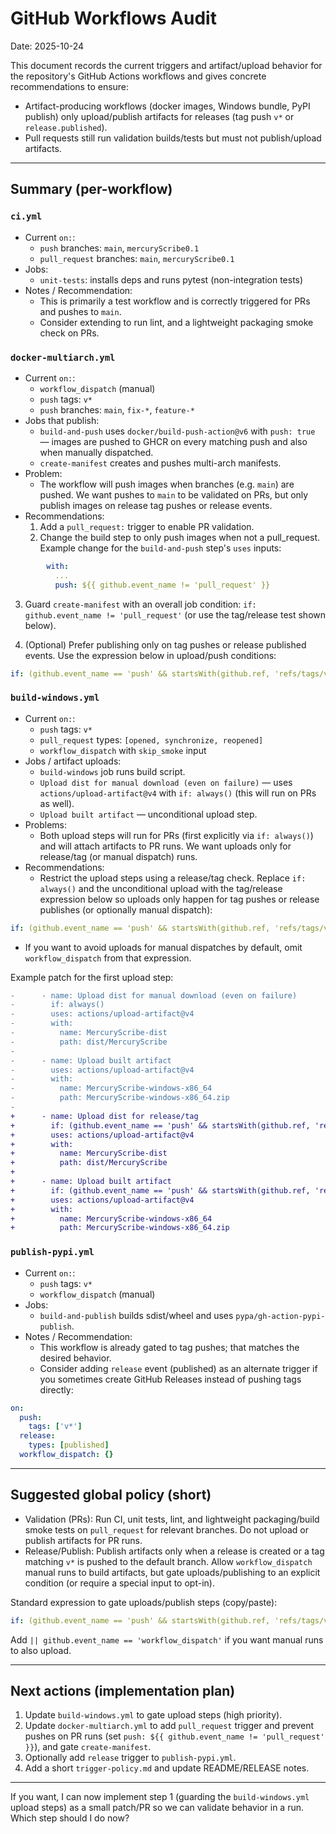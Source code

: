 # GitHub Workflows Audit

Date: 2025-10-24

This document records the current triggers and artifact/upload behavior for the repository's GitHub Actions workflows and gives concrete recommendations to ensure:

- Artifact-producing workflows (docker images, Windows bundle, PyPI publish) only upload/publish artifacts for releases (tag push `v*` or `release.published`).
- Pull requests still run validation builds/tests but must not publish/upload artifacts.

---

## Summary (per-workflow)

### `ci.yml`

- Current `on:`:
  - `push` branches: `main`, `mercuryScribe0.1`
  - `pull_request` branches: `main`, `mercuryScribe0.1`
- Jobs:
  - `unit-tests`: installs deps and runs pytest (non-integration tests)
- Notes / Recommendation:
  - This is primarily a test workflow and is correctly triggered for PRs and pushes to `main`.
  - Consider extending to run lint, and a lightweight packaging smoke check on PRs.

### `docker-multiarch.yml`

- Current `on:`:
  - `workflow_dispatch` (manual)
  - `push` tags: `v*`
  - `push` branches: `main`, `fix-*`, `feature-*`
- Jobs that publish:
  - `build-and-push` uses `docker/build-push-action@v6` with `push: true` — images are pushed to GHCR on every matching push and also when manually dispatched.
  - `create-manifest` creates and pushes multi-arch manifests.
- Problem:
  - The workflow will push images when branches (e.g. `main`) are pushed. We want pushes to `main` to be validated on PRs, but only publish images on release tag pushes or release events.
- Recommendations:
  1. Add a `pull_request:` trigger to enable PR validation.
  2. Change the build step to only push images when not a pull_request. Example change for the `build-and-push` step's `uses` inputs:

```yaml
        with:
          ...
          push: ${{ github.event_name != 'pull_request' }}
```

  3. Guard `create-manifest` with an overall job condition: `if: github.event_name != 'pull_request'` (or use the tag/release test shown below).

  4. (Optional) Prefer publishing only on tag pushes or release published events. Use the expression below in upload/push conditions:

```yaml
if: (github.event_name == 'push' && startsWith(github.ref, 'refs/tags/v')) || (github.event_name == 'release' && github.event.action == 'published')
```

### `build-windows.yml`

- Current `on:`:
  - `push` tags: `v*`
  - `pull_request` types: `[opened, synchronize, reopened]`
  - `workflow_dispatch` with `skip_smoke` input
- Jobs / artifact uploads:
  - `build-windows` job runs build script.
  - `Upload dist for manual download (even on failure)` — uses `actions/upload-artifact@v4` with `if: always()` (this will run on PRs as well).
  - `Upload built artifact` — unconditional upload step.
- Problems:
  - Both upload steps will run for PRs (first explicitly via `if: always()`) and will attach artifacts to PR runs. We want uploads only for release/tag (or manual dispatch) runs.
- Recommendations:
  - Restrict the upload steps using a release/tag check. Replace `if: always()` and the unconditional upload with the tag/release expression below so uploads only happen for tag pushes or release publishes (or optionally manual dispatch):

```yaml
if: (github.event_name == 'push' && startsWith(github.ref, 'refs/tags/v')) || (github.event_name == 'release' && github.event.action == 'published') || github.event_name == 'workflow_dispatch'
```

  - If you want to avoid uploads for manual dispatches by default, omit `workflow_dispatch` from that expression.

Example patch for the first upload step:

```diff
-      - name: Upload dist for manual download (even on failure)
-        if: always()
-        uses: actions/upload-artifact@v4
-        with:
-          name: MercuryScribe-dist
-          path: dist/MercuryScribe
-
-      - name: Upload built artifact
-        uses: actions/upload-artifact@v4
-        with:
-          name: MercuryScribe-windows-x86_64
-          path: MercuryScribe-windows-x86_64.zip
-
+      - name: Upload dist for release/tag
+        if: (github.event_name == 'push' && startsWith(github.ref, 'refs/tags/v')) || (github.event_name == 'release' && github.event.action == 'published')
+        uses: actions/upload-artifact@v4
+        with:
+          name: MercuryScribe-dist
+          path: dist/MercuryScribe
+
+      - name: Upload built artifact
+        if: (github.event_name == 'push' && startsWith(github.ref, 'refs/tags/v')) || (github.event_name == 'release' && github.event.action == 'published')
+        uses: actions/upload-artifact@v4
+        with:
+          name: MercuryScribe-windows-x86_64
+          path: MercuryScribe-windows-x86_64.zip
```

### `publish-pypi.yml`

- Current `on:`:
  - `push` tags: `v*`
  - `workflow_dispatch` (manual)
- Jobs:
  - `build-and-publish` builds sdist/wheel and uses `pypa/gh-action-pypi-publish`.
- Notes / Recommendation:
  - This workflow is already gated to tag pushes; that matches the desired behavior.
  - Consider adding `release` event (published) as an alternate trigger if you sometimes create GitHub Releases instead of pushing tags directly:

```yaml
on:
  push:
    tags: ['v*']
  release:
    types: [published]
  workflow_dispatch: {}
```

---

## Suggested global policy (short)

- Validation (PRs): Run CI, unit tests, lint, and lightweight packaging/build smoke tests on `pull_request` for relevant branches. Do not upload or publish artifacts for PR runs.
- Release/Publish: Publish artifacts only when a release is created or a tag matching `v*` is pushed to the default branch. Allow `workflow_dispatch` manual runs to build artifacts, but gate uploads/publishing to an explicit condition (or require a special input to opt-in).

Standard expression to gate uploads/publish steps (copy/paste):

```yaml
if: (github.event_name == 'push' && startsWith(github.ref, 'refs/tags/v')) || (github.event_name == 'release' && github.event.action == 'published')
```

Add `|| github.event_name == 'workflow_dispatch'` if you want manual runs to also upload.

---

## Next actions (implementation plan)

1. Update `build-windows.yml` to gate upload steps (high priority).
2. Update `docker-multiarch.yml` to add `pull_request` trigger and prevent pushes on PR runs (set `push: ${{ github.event_name != 'pull_request' }}`), and gate `create-manifest`.
3. Optionally add `release` trigger to `publish-pypi.yml`.
4. Add a short `trigger-policy.md` and update README/RELEASE notes.

---

If you want, I can now implement step 1 (guarding the `build-windows.yml` upload steps) as a small patch/PR so we can validate behavior in a run. Which step should I do now?
